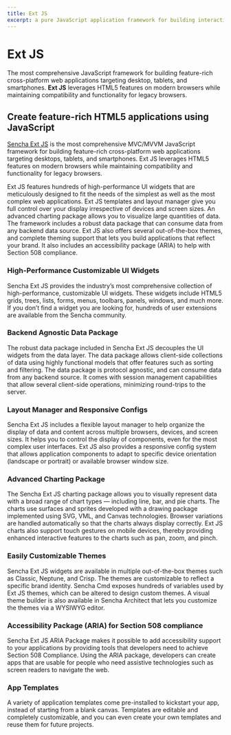 ```yaml
---
title: Ext JS
excerpt: a pure JavaScript application framework for building interactive cross platform web applications
---
```


# Ext JS

The most comprehensive JavaScript framework for building feature-rich cross-platform web applications targeting desktop, tablets, and smartphones. **Ext JS** leverages HTML5 features on modern browsers while maintaining compatibility and functionality for legacy browsers.

## Create feature-rich HTML5 applications using JavaScript

[Sencha Ext JS](https://www.sencha.com/products/extjs/) is the most comprehensive MVC/MVVM JavaScript framework for building feature-rich cross-platform web applications targeting desktops, tablets, and smartphones. Ext JS leverages HTML5 features on modern browsers while maintaining compatibility and functionality for legacy browsers.

Ext JS features hundreds of high-performance UI widgets that are meticulously designed to fit the needs of the simplest as well as the most complex web applications. Ext JS templates and layout manager give you full control over your display irrespective of devices and screen sizes. An advanced charting package allows you to visualize large quantities of data. The framework includes a robust data package that can consume data from any backend data source. Ext JS also offers several out-of-the-box themes, and complete theming support that lets you build applications that reflect your brand. It also includes an accessibility package (ARIA) to help with Section 508 compliance.

### High-Performance Customizable UI Widgets

Sencha Ext JS provides the industry’s most comprehensive collection of high-performance, customizable UI widgets. These widgets include HTML5 grids, trees, lists, forms, menus, toolbars, panels, windows, and much more. If you don’t find a widget you are looking for, hundreds of user extensions are available from the Sencha community.

### Backend Agnostic Data Package

The robust data package included in Sencha Ext JS decouples the UI widgets from the data layer. The data package allows client-side collections of data using highly functional models that offer features such as sorting and filtering. The data package is protocol agnostic, and can consume data from any backend source. It comes with session management capabilities that allow several client-side operations, minimizing round-trips to the server.

### Layout Manager and Responsive Configs

Sencha Ext JS includes a flexible layout manager to help organize the display of data and content across multiple browsers, devices, and screen sizes. It helps you to control the display of components, even for the most complex user interfaces. Ext JS also provides a responsive config system that allows application components to adapt to specific device orientation (landscape or portrait) or available browser window size.

### Advanced Charting Package

The Sencha Ext JS charting package allows you to visually represent data with a broad range of chart types — including line, bar, and pie charts. The charts use surfaces and sprites developed with a drawing package implemented using SVG, VML, and Canvas technologies. Browser variations are handled automatically so that the charts always display correctly. Ext JS charts also support touch gestures on mobile devices, thereby providing enhanced interactive features to the charts such as pan, zoom, and pinch.

### Easily Customizable Themes

Sencha Ext JS widgets are available in multiple out-of-the-box themes such as Classic, Neptune, and Crisp. The themes are customizable to reflect a specific brand identity. Sencha Cmd exposes hundreds of variables used by Ext JS themes, which can be altered to design custom themes. A visual theme builder is also available in Sencha Architect that lets you customize the themes via a WYSIWYG editor.

### Accessibility Package (ARIA) for Section 508 compliance

Sencha Ext JS ARIA Package makes it possible to add accessibility support to your applications by providing tools that developers need to achieve Section 508 Compliance. Using the ARIA package, developers can create apps that are usable for people who need assistive technologies such as screen readers to navigate the web.

### App Templates

A variety of application templates come pre-installed to kickstart your app, instead of starting from a blank canvas. Templates are editable and completely customizable, and you can even create your own templates and reuse them for future projects.
